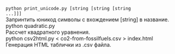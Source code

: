 <code>python print_unicode.py [string [string [string ...]]]</code><br />
    Запринтить юникод символы с вхождением [string] в название.<br />
python quadratic.py<br />
    Рассчет квадратного уравнения.<br />
python csv2html.py < co2-from-fossilfuels.csv > index.html<br />
    Генерация HTML таблички из .csv файла.<br />